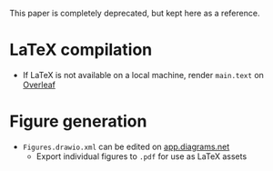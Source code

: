 This paper is completely deprecated, but kept here as a reference.

# LaTeX compilation

- If LaTeX is not available on a local machine, render `main.text` on [Overleaf](https://www.overleaf.com/)

# Figure generation

- `Figures.drawio.xml` can be edited on [app.diagrams.net](https://app.diagrams.net/)
  - Export individual figures to `.pdf` for use as LaTeX assets
